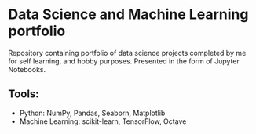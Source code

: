 # Data Science and Machine Learning portfolio

Repository containing portfolio of data science projects completed by me for self learning, and hobby purposes. Presented in the form of Jupyter Notebooks.

## Tools:

* Python: NumPy, Pandas, Seaborn, Matplotlib 
* Machine Learning: scikit-learn, TensorFlow, Octave
